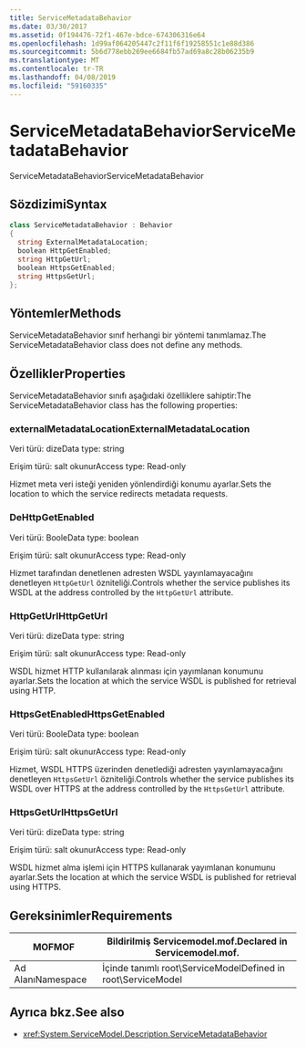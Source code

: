 ```yaml
---
title: ServiceMetadataBehavior
ms.date: 03/30/2017
ms.assetid: 0f194476-72f1-467e-bdce-674306316e64
ms.openlocfilehash: 1d99af064205447c2f11f6f19258551c1e88d386
ms.sourcegitcommit: 5b6d778ebb269ee6684fb57ad69a8c28b06235b9
ms.translationtype: MT
ms.contentlocale: tr-TR
ms.lasthandoff: 04/08/2019
ms.locfileid: "59160335"
---
```

# <a name="servicemetadatabehavior"></a><span data-ttu-id="fb569-102">ServiceMetadataBehavior</span><span class="sxs-lookup"><span data-stu-id="fb569-102">ServiceMetadataBehavior</span></span>
<span data-ttu-id="fb569-103">ServiceMetadataBehavior</span><span class="sxs-lookup"><span data-stu-id="fb569-103">ServiceMetadataBehavior</span></span>  
  
## <a name="syntax"></a><span data-ttu-id="fb569-104">Sözdizimi</span><span class="sxs-lookup"><span data-stu-id="fb569-104">Syntax</span></span>  
  
```csharp
class ServiceMetadataBehavior : Behavior  
{  
  string ExternalMetadataLocation;  
  boolean HttpGetEnabled;  
  string HttpGetUrl;  
  boolean HttpsGetEnabled;  
  string HttpsGetUrl;  
};  
```  
  
## <a name="methods"></a><span data-ttu-id="fb569-105">Yöntemler</span><span class="sxs-lookup"><span data-stu-id="fb569-105">Methods</span></span>  
 <span data-ttu-id="fb569-106">ServiceMetadataBehavior sınıf herhangi bir yöntemi tanımlamaz.</span><span class="sxs-lookup"><span data-stu-id="fb569-106">The ServiceMetadataBehavior class does not define any methods.</span></span>  
  
## <a name="properties"></a><span data-ttu-id="fb569-107">Özellikler</span><span class="sxs-lookup"><span data-stu-id="fb569-107">Properties</span></span>  
 <span data-ttu-id="fb569-108">ServiceMetadataBehavior sınıfı aşağıdaki özelliklere sahiptir:</span><span class="sxs-lookup"><span data-stu-id="fb569-108">The ServiceMetadataBehavior class has the following properties:</span></span>  
  
### <a name="externalmetadatalocation"></a><span data-ttu-id="fb569-109">externalMetadataLocation</span><span class="sxs-lookup"><span data-stu-id="fb569-109">ExternalMetadataLocation</span></span>  
 <span data-ttu-id="fb569-110">Veri türü: dize</span><span class="sxs-lookup"><span data-stu-id="fb569-110">Data type: string</span></span>  
  
 <span data-ttu-id="fb569-111">Erişim türü: salt okunur</span><span class="sxs-lookup"><span data-stu-id="fb569-111">Access type: Read-only</span></span>  
  
 <span data-ttu-id="fb569-112">Hizmet meta veri isteği yeniden yönlendirdiği konumu ayarlar.</span><span class="sxs-lookup"><span data-stu-id="fb569-112">Sets the location to which the service redirects metadata requests.</span></span>  
  
### <a name="httpgetenabled"></a><span data-ttu-id="fb569-113">De</span><span class="sxs-lookup"><span data-stu-id="fb569-113">HttpGetEnabled</span></span>  
 <span data-ttu-id="fb569-114">Veri türü: Boole</span><span class="sxs-lookup"><span data-stu-id="fb569-114">Data type: boolean</span></span>  
  
 <span data-ttu-id="fb569-115">Erişim türü: salt okunur</span><span class="sxs-lookup"><span data-stu-id="fb569-115">Access type: Read-only</span></span>  
  
 <span data-ttu-id="fb569-116">Hizmet tarafından denetlenen adresten WSDL yayınlamayacağını denetleyen `HttpGetUrl` özniteliği.</span><span class="sxs-lookup"><span data-stu-id="fb569-116">Controls whether the service publishes its WSDL at the address controlled by the `HttpGetUrl` attribute.</span></span>  
  
### <a name="httpgeturl"></a><span data-ttu-id="fb569-117">HttpGetUrl</span><span class="sxs-lookup"><span data-stu-id="fb569-117">HttpGetUrl</span></span>  
 <span data-ttu-id="fb569-118">Veri türü: dize</span><span class="sxs-lookup"><span data-stu-id="fb569-118">Data type: string</span></span>  
  
 <span data-ttu-id="fb569-119">Erişim türü: salt okunur</span><span class="sxs-lookup"><span data-stu-id="fb569-119">Access type: Read-only</span></span>  
  
 <span data-ttu-id="fb569-120">WSDL hizmet HTTP kullanılarak alınması için yayımlanan konumunu ayarlar.</span><span class="sxs-lookup"><span data-stu-id="fb569-120">Sets the location at which the service WSDL is published for retrieval using HTTP.</span></span>  
  
### <a name="httpsgetenabled"></a><span data-ttu-id="fb569-121">HttpsGetEnabled</span><span class="sxs-lookup"><span data-stu-id="fb569-121">HttpsGetEnabled</span></span>  
 <span data-ttu-id="fb569-122">Veri türü: Boole</span><span class="sxs-lookup"><span data-stu-id="fb569-122">Data type: boolean</span></span>  
  
 <span data-ttu-id="fb569-123">Erişim türü: salt okunur</span><span class="sxs-lookup"><span data-stu-id="fb569-123">Access type: Read-only</span></span>  
  
 <span data-ttu-id="fb569-124">Hizmet, WSDL HTTPS üzerinden denetlediği adresten yayınlamayacağını denetleyen `HttpsGetUrl` özniteliği.</span><span class="sxs-lookup"><span data-stu-id="fb569-124">Controls whether the service publishes its WSDL over HTTPS at the address controlled by the `HttpsGetUrl` attribute.</span></span>  
  
### <a name="httpsgeturl"></a><span data-ttu-id="fb569-125">HttpsGetUrl</span><span class="sxs-lookup"><span data-stu-id="fb569-125">HttpsGetUrl</span></span>  
 <span data-ttu-id="fb569-126">Veri türü: dize</span><span class="sxs-lookup"><span data-stu-id="fb569-126">Data type: string</span></span>  
  
 <span data-ttu-id="fb569-127">Erişim türü: salt okunur</span><span class="sxs-lookup"><span data-stu-id="fb569-127">Access type: Read-only</span></span>  
  
 <span data-ttu-id="fb569-128">WSDL hizmet alma işlemi için HTTPS kullanarak yayımlanan konumunu ayarlar.</span><span class="sxs-lookup"><span data-stu-id="fb569-128">Sets the location at which the service WSDL is published for retrieval using HTTPS.</span></span>  
  
## <a name="requirements"></a><span data-ttu-id="fb569-129">Gereksinimler</span><span class="sxs-lookup"><span data-stu-id="fb569-129">Requirements</span></span>  
  
|<span data-ttu-id="fb569-130">MOF</span><span class="sxs-lookup"><span data-stu-id="fb569-130">MOF</span></span>|<span data-ttu-id="fb569-131">Bildirilmiş Servicemodel.mof.</span><span class="sxs-lookup"><span data-stu-id="fb569-131">Declared in Servicemodel.mof.</span></span>|  
|---------|-----------------------------------|  
|<span data-ttu-id="fb569-132">Ad Alanı</span><span class="sxs-lookup"><span data-stu-id="fb569-132">Namespace</span></span>|<span data-ttu-id="fb569-133">İçinde tanımlı root\ServiceModel</span><span class="sxs-lookup"><span data-stu-id="fb569-133">Defined in root\ServiceModel</span></span>|  
  
## <a name="see-also"></a><span data-ttu-id="fb569-134">Ayrıca bkz.</span><span class="sxs-lookup"><span data-stu-id="fb569-134">See also</span></span>

- <xref:System.ServiceModel.Description.ServiceMetadataBehavior>
